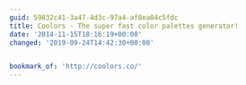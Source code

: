 ```yaml
---
guid: 59832c41-3a47-4d3c-97a4-af8ea04c5fdc
title: Coolors - The super fast color palettes generator!
date: '2014-11-15T18:16:19+00:00'
changed: '2019-09-24T14:42:30+00:00'


bookmark_of: 'http://coolors.co/'
---
```




